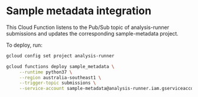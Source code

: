 # Sample metadata integration

This Cloud Function listens to the Pub/Sub topic of analysis-runner submissions and updates the corresponding sample-metadata project.

To deploy, run:

```bash
gcloud config set project analysis-runner

gcloud functions deploy sample_metadata \
     --runtime python37 \
     --region australia-southeast1 \
     --trigger-topic submissions \
     --service-account sample-metadata@analysis-runner.iam.gserviceaccount.com
```
